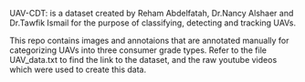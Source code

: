 UAV-CDT: is a dataset created by Reham Abdelfatah, Dr.Nancy Alshaer and Dr.Tawfik Ismail for the purpose of classifying, detecting and tracking UAVs.

This repo contains images and annotaions that are annotated manually for categorizing UAVs into three consumer grade types.
Refer to the file UAV_data.txt to find the link to the dataset, and the raw youtube videos which were used to create this data.
